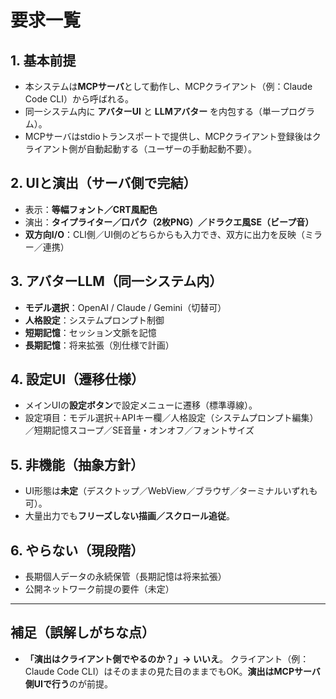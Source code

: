 # 要求一覧

## 1. 基本前提

* 本システムは**MCPサーバ**として動作し、MCPクライアント（例：Claude Code CLI）から呼ばれる。
* 同一システム内に **アバターUI** と **LLMアバター** を内包する（単一プログラム）。
* MCPサーバはstdioトランスポートで提供し、MCPクライアント登録後はクライアント側が自動起動する（ユーザーの手動起動不要）。

## 2. UIと演出（サーバ側で完結）

* 表示：**等幅フォント／CRT風配色**
* 演出：**タイプライター／口パク（2枚PNG）／ドラクエ風SE（ビープ音）**
* **双方向I/O**：CLI側／UI側のどちらからも入力でき、双方に出力を反映（ミラー／連携）

## 3. アバターLLM（同一システム内）

* **モデル選択**：OpenAI / Claude / Gemini（切替可）
* **人格設定**：システムプロンプト制御
* **短期記憶**：セッション文脈を記憶
* **長期記憶**：将来拡張（別仕様で計画）

## 4. 設定UI（遷移仕様）

* メインUIの**設定ボタン**で設定メニューに遷移（標準導線）。
* 設定項目：モデル選択＋APIキー欄／人格設定（システムプロンプト編集）／短期記憶スコープ／SE音量・オンオフ／フォントサイズ

## 5. 非機能（抽象方針）

* UI形態は**未定**（デスクトップ／WebView／ブラウザ／ターミナルいずれも可）。
* 大量出力でも**フリーズしない描画／スクロール追従**。

## 6. やらない（現段階）

* 長期個人データの永続保管（長期記憶は将来拡張）
* 公開ネットワーク前提の要件（未定）

---

## 補足（誤解しがちな点）

* **「演出はクライアント側でやるのか？」→ いいえ**。
  クライアント（例：Claude Code CLI）はそのままの見た目のままでもOK。**演出はMCPサーバ側UIで行う**のが前提。

